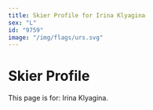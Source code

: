 ```yaml
---
title: Skier Profile for Irina Klyagina
sex: "L"
id: "9759"
image: "/img/flags/urs.svg" 
---
```


# Skier Profile

This page is for: Irina Klyagina.
    